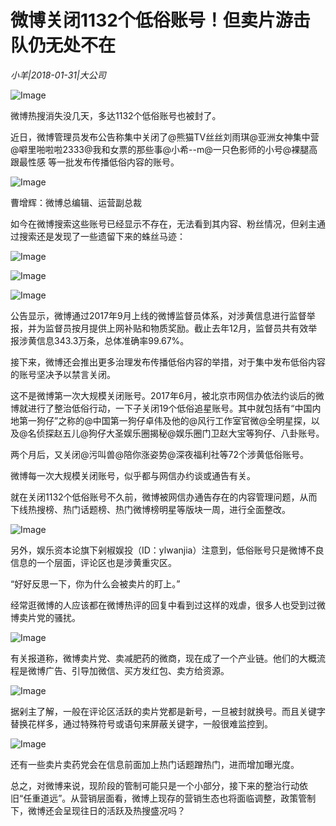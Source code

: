 # 微博关闭1132个低俗账号！但卖片游击队仍无处不在

*小羊|2018-01-31|大公司*

![Image](http://static.ylzbl.com/uploads/ueditor/php/upload/image/20180201/1517456411848983.png)

微博热搜消失没几天，多达1132个低俗账号也被封了。

近日，微博管理员发布公告称集中关闭了@熊猫TV丝丝刘雨琪@亚洲女神集中营@噼里啪啦啦2333@我和女票的那些事@小希--m@一只色影师的小号@裸腿高跟最性感 等一批发布传播低俗内容的账号。

![Image](http://si1.go2yd.com/get-image/0KPTj1gm05A)

曹增辉：微博总编辑、运营副总裁

如今在微博搜索这些账号已经显示不存在，无法看到其内容、粉丝情况，但剁主通过搜索还是发现了一些遗留下来的蛛丝马迹：

![Image](http://si1.go2yd.com/get-image/0KPTj0IPb3Q)

![Image](http://si1.go2yd.com/get-image/0KPTiysew52)

![Image](http://si1.go2yd.com/get-image/0KPTixWuLdQ)

公告显示，微博通过2017年9月上线的微博监督员体系，对涉黄信息进行监督举报，并为监督员按月提供上网补贴和物质奖励。截止去年12月，监督员共有效举报涉黄信息343.3万条，总体准确率99.67%。

接下来，微博还会推出更多治理发布传播低俗内容的举措，对于集中发布低俗内容的账号坚决予以禁言关闭。

这不是微博第一次大规模关闭账号。2017年6月，被北京市网信办依法约谈后的微博就进行了整治低俗行动，一下子关闭19个低俗追星账号。其中就包括有“中国内地第一狗仔”之称的@中国第一狗仔卓伟及他的@风行工作室官微@全明星探，以及@名侦探赵五儿@狗仔大圣娱乐圈揭秘@娱乐圈门卫赵大宝等狗仔、八卦账号。

两个月后，又关闭@污叫兽@陪你涨姿势@深夜福利社等72个涉黄低俗账号。

微博每一次大规模关闭账号，似乎都与网信办约谈或通告有关。

就在关闭1132个低俗账号不久前，微博被网信办通告存在的内容管理问题，从而下线热搜榜、热门话题榜、热门微博榜明星等版块一周，进行全面整改。

![Image](http://si1.go2yd.com/get-image/0KPTiwDsU1g)

另外，娱乐资本论旗下剁椒娱投（ID：ylwanjia）注意到，低俗账号只是微博不良信息的一个层面，评论区也是涉黄重灾区。

“好好反思一下，你为什么会被卖片的盯上。”

经常逛微博的人应该都在微博热评的回复中看到过这样的戏虐，很多人也受到过微博卖片党的骚扰。

![Image](http://si1.go2yd.com/get-image/0KPTiunRrHM)

有关报道称，微博卖片党、卖减肥药的微商，现在成了一个产业链。他们的大概流程是微博广告、引导加微信、买方发红包、卖方给资源。

![Image](http://si1.go2yd.com/get-image/0KPTitR9iHg)

据剁主了解，一般在评论区活跃的卖片党都是新号，一旦被封就换号。而且关键字替换花样多，通过特殊符号或语句来屏蔽关键字，一般很难监控到。

![Image](http://si1.go2yd.com/get-image/0KPTirxeSAK)

还有一些卖片卖药党会在信息前面加上热门话题蹭热门，进而增加曝光度。

总之，对微博来说，现阶段的管制可能只是一个小部分，接下来的整治行动依旧“任重道远”。从营销层面看，微博上现存的营销生态也将面临调整，政策管制下，微博还会呈现往日的活跃及热搜盛况吗？

